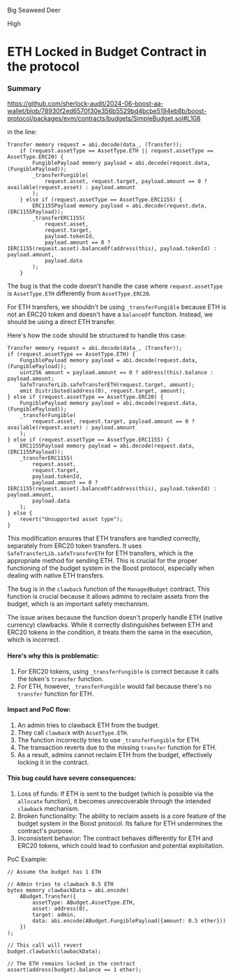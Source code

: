 Big Seaweed Deer

High

# ETH Locked in Budget Contract in the protocol

### Summary

https://github.com/sherlock-audit/2024-06-boost-aa-wallet/blob/78930f2ed6570f30e356b5529bd4bcbe5194eb8b/boost-protocol/packages/evm/contracts/budgets/SimpleBudget.sol#L108

in the line:

```solidity
Transfer memory request = abi.decode(data_, (Transfer));
    if (request.assetType == AssetType.ETH || request.assetType == AssetType.ERC20) {
        FungiblePayload memory payload = abi.decode(request.data, (FungiblePayload));
        _transferFungible(
            request.asset, request.target, payload.amount == 0 ? available(request.asset) : payload.amount
        );
    } else if (request.assetType == AssetType.ERC1155) {
        ERC1155Payload memory payload = abi.decode(request.data, (ERC1155Payload));
        _transferERC1155(
            request.asset,
            request.target,
            payload.tokenId,
            payload.amount == 0 ? IERC1155(request.asset).balanceOf(address(this), payload.tokenId) : payload.amount,
            payload.data
        );
    }
```


The bug is that the code doesn't handle the case where `request.assetType` is `AssetType.ETH` differently from `AssetType.ERC20`. 

For ETH transfers, we shouldn't be using `_transferFungible` because ETH is not an ERC20 token and doesn't have a `balanceOf` function. Instead, we should be using a direct ETH transfer.

Here's how the code should be structured to handle this case:

```solidity
Transfer memory request = abi.decode(data_, (Transfer));
if (request.assetType == AssetType.ETH) {
    FungiblePayload memory payload = abi.decode(request.data, (FungiblePayload));
    uint256 amount = payload.amount == 0 ? address(this).balance : payload.amount;
    SafeTransferLib.safeTransferETH(request.target, amount);
    emit Distributed(address(0), request.target, amount);
} else if (request.assetType == AssetType.ERC20) {
    FungiblePayload memory payload = abi.decode(request.data, (FungiblePayload));
    _transferFungible(
        request.asset, request.target, payload.amount == 0 ? available(request.asset) : payload.amount
    );
} else if (request.assetType == AssetType.ERC1155) {
    ERC1155Payload memory payload = abi.decode(request.data, (ERC1155Payload));
    _transferERC1155(
        request.asset,
        request.target,
        payload.tokenId,
        payload.amount == 0 ? IERC1155(request.asset).balanceOf(address(this), payload.tokenId) : payload.amount,
        payload.data
    );
} else {
    revert("Unsupported asset type");
}
```

This modification ensures that ETH transfers are handled correctly, separately from ERC20 token transfers. It uses `SafeTransferLib.safeTransferETH` for ETH transfers, which is the appropriate method for sending ETH. This is crucial for the proper functioning of the budget system in the Boost protocol, especially when dealing with native ETH transfers.


The bug is in the `clawback` function of the `ManagedBudget` contract. This function is crucial because it allows admins to reclaim assets from the budget, which is an important safety mechanism.

The issue arises because the function doesn't properly handle ETH (native currency) clawbacks. While it correctly distinguishes between ETH and ERC20 tokens in the condition, it treats them the same in the execution, which is incorrect.

#### Here's why this is problematic:

1. For ERC20 tokens, using `_transferFungible` is correct because it calls the token's `transfer` function.
2. For ETH, however, `_transferFungible` would fail because there's no `transfer` function for ETH.

#### Impact and PoC flow:

1. An admin tries to clawback ETH from the budget.
2. They call `clawback` with `AssetType.ETH`.
3. The function incorrectly tries to use `_transferFungible` for ETH.
4. The transaction reverts due to the missing `transfer` function for ETH.
5. As a result, admins cannot reclaim ETH from the budget, effectively locking it in the contract.

#### This bug could have severe consequences:

1. Loss of funds: If ETH is sent to the budget (which is possible via the `allocate` function), it becomes unrecoverable through the intended `clawback` mechanism.
2. Broken functionality: The ability to reclaim assets is a core feature of the budget system in the Boost protocol. Its failure for ETH undermines the contract's purpose.
3. Inconsistent behavior: The contract behaves differently for ETH and ERC20 tokens, which could lead to confusion and potential exploitation.

PoC Example:

```solidity
// Assume the budget has 1 ETH

// Admin tries to clawback 0.5 ETH
bytes memory clawbackData = abi.encode(
    ABudget.Transfer({
        assetType: ABudget.AssetType.ETH,
        asset: address(0),
        target: admin,
        data: abi.encode(ABudget.FungiblePayload({amount: 0.5 ether}))
    })
);

// This call will revert
budget.clawback(clawbackData);

// The ETH remains locked in the contract
assert(address(budget).balance == 1 ether);
```

